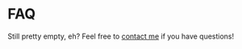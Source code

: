 # FAQ

Still pretty empty, eh? Feel free to [contact me](/about.html#contact) if you have questions!
